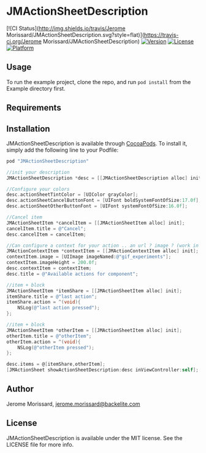 # JMActionSheetDescription

[![CI Status](http://img.shields.io/travis/Jerome Morissard/JMActionSheetDescription.svg?style=flat)](https://travis-ci.org/Jerome Morissard/JMActionSheetDescription)
[![Version](https://img.shields.io/cocoapods/v/JMActionSheetDescription.svg?style=flat)](http://cocoapods.org/pods/JMActionSheetDescription)
[![License](https://img.shields.io/cocoapods/l/JMActionSheetDescription.svg?style=flat)](http://cocoapods.org/pods/JMActionSheetDescription)
[![Platform](https://img.shields.io/cocoapods/p/JMActionSheetDescription.svg?style=flat)](http://cocoapods.org/pods/JMActionSheetDescription)

## Usage

To run the example project, clone the repo, and run `pod install` from the Example directory first.

## Requirements

## Installation

JMActionSheetDescription is available through [CocoaPods](http://cocoapods.org). To install
it, simply add the following line to your Podfile:

```ruby
pod "JMActionSheetDescription"
```

```objective-c
//init your description
JMActionSheetDescription *desc = [[JMActionSheetDescription alloc] init];

//Configure your colors
desc.actionSheetTintColor = [UIColor grayColor];
desc.actionSheetCancelButtonFont = [UIFont boldSystemFontOfSize:17.0f];
desc.actionSheetOtherButtonFont = [UIFont systemFontOfSize:16.0f];

//Cancel item
JMActionSheetItem *cancelItem = [[JMActionSheetItem alloc] init];
cancelItem.title = @"Cancel";
desc.cancelItem = cancelItem;

//Can configure a context for your action .. an url ? image ? (work in progress)
JMActionContextItem *contextItem = [[JMActionContextItem alloc] init];
contextItem.image = [UIImage imageNamed:@"gif_experiments"];
contextItem.imageHeight = 200.0f;
desc.contextItem = contextItem;
desc.title = @"Available actions for component";

//item + block
JMActionSheetItem *itemShare = [[JMActionSheetItem alloc] init];
itemShare.title = @"last action";
itemShare.action = ^(void){
    NSLog(@"last action pressed");
};

//item + block
JMActionSheetItem *otherItem = [[JMActionSheetItem alloc] init];
otherItem.title = @"otherItem";
otherItem.action = ^(void){
    NSLog(@"otherItem pressed");
};

desc.items = @[itemShare,otherItem];
[JMActionSheet showActionSheetDescription:desc inViewController:self];
```

## Author

Jerome Morissard, jerome.morissard@backelite.com

## License

JMActionSheetDescription is available under the MIT license. See the LICENSE file for more info.
